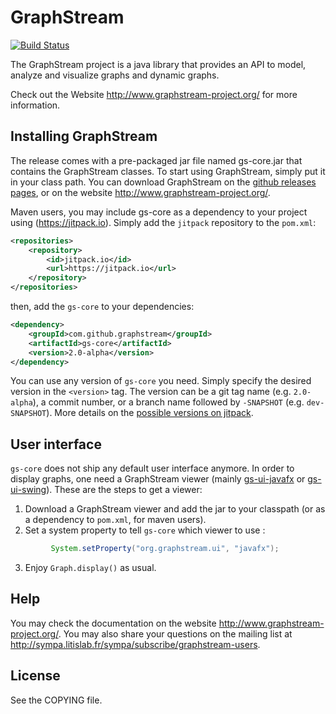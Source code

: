 # GraphStream


[![Build Status](https://travis-ci.org/graphstream/gs-core.svg?branch=dev)](https://travis-ci.org/graphstream/gs-core)

The GraphStream project is a java library that provides an API to model,
analyze and visualize graphs and dynamic graphs.

Check out the Website <http://www.graphstream-project.org/> for more information.

## Installing GraphStream

The release comes with a pre-packaged jar file named gs-core.jar that contains the GraphStream classes. To start using GraphStream, simply put it in your class path. You can download GraphStream on the [github releases pages](https://github.com/graphstream/gs-core/releases), or on the website <http://www.graphstream-project.org/>.

Maven users, you may include gs-core as a dependency to your project using (https://jitpack.io). 
Simply add the `jitpack` repository to the `pom.xml`:

```xml
<repositories>
    <repository>
        <id>jitpack.io</id>
        <url>https://jitpack.io</url>
    </repository>
</repositories>
```

then, add the `gs-core` to your dependencies:

```xml
<dependency>
    <groupId>com.github.graphstream</groupId>
    <artifactId>gs-core</artifactId>
    <version>2.0-alpha</version>
</dependency>
```

You can use any version of `gs-core` you need. Simply specify the desired version in the `<version>` tag. The version can be a git tag name (e.g. `2.0-alpha`), a commit number, or a branch name followed by `-SNAPSHOT` (e.g. `dev-SNAPSHOT`). More details on the [possible versions on jitpack](https://jitpack.io/#graphstream/gs-core).

## User interface

`gs-core` does not ship any default user interface anymore. In order to display graphs, one need a GraphStream viewer (mainly [gs-ui-javafx](https://github.com/graphstream/gs-ui-javafx) or [gs-ui-swing](https://github.com/graphstream/gs-ui-swing)). These are the steps to get a viewer:

1. Download a GraphStream viewer and add the jar to your classpath (or as a dependency to `pom.xml`, for maven users).
2. Set a system property to tell `gs-core` which viewer to use :
```java
         System.setProperty("org.graphstream.ui", "javafx");
```
3. Enjoy `Graph.display()` as usual.

## Help

You may check the documentation on the website <http://www.graphstream-project.org/>. 
You may also share your questions on the mailing list at <http://sympa.litislab.fr/sympa/subscribe/graphstream-users>.

## License

See the COPYING file.
